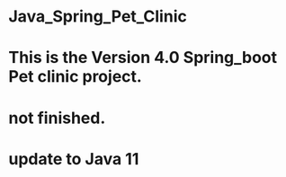 # Java_Spring_Pet_Clinic

# This is the Version 4.0 Spring_boot Pet clinic project.
# not finished.
# update to Java 11
